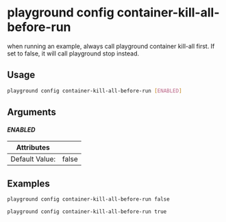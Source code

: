 # playground config container-kill-all-before-run

when running an example, always call playground container kill-all first. If set to false, it will call playground stop instead.  


## Usage

```bash
playground config container-kill-all-before-run [ENABLED]
```

## Arguments

#### *ENABLED*



| Attributes      | &nbsp;
|-----------------|-------------
| Default Value:  | false

## Examples

```bash
playground config container-kill-all-before-run false
```

```bash
playground config container-kill-all-before-run true
```


